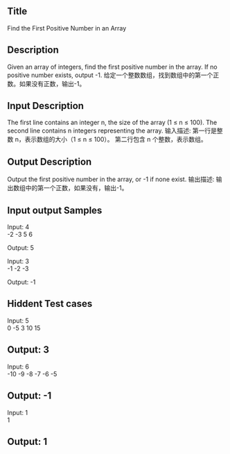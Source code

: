 ## Title
Find the First Positive Number in an Array

## Description
Given an array of integers, find the first positive number in the array. If no positive number exists, output -1.
给定一个整数数组，找到数组中的第一个正数。如果没有正数，输出-1。

## Input Description
The first line contains an integer n, the size of the array (1 ≤ n ≤ 100).
The second line contains n integers representing the array.
输入描述:
第一行是整数 n，表示数组的大小（1 ≤ n ≤ 100）。
第二行包含 n 个整数，表示数组。

## Output Description
Output the first positive number in the array, or -1 if none exist.
输出描述:
输出数组中的第一个正数，如果没有，输出-1。

## Input output Samples

Input:
4  
-2 -3 5 6  

Output:
5  

Input:
3  
-1 -2 -3  

Output:
-1  

## Hiddent Test cases
Input:
5  
0 -5 3 10 15  

Output:
3  
---------------------------
Input:
6  
-10 -9 -8 -7 -6 -5  

Output:
-1  
---------------------------
Input:
1  
1  

Output:
1  
---------------------------